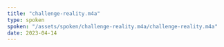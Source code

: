 ```yaml
---
title: "challenge-reality.m4a"
type: spoken
spoken: "/assets/spoken/challenge-reality.m4a/challenge-reality.m4a"
date: 2023-04-14
---
```

